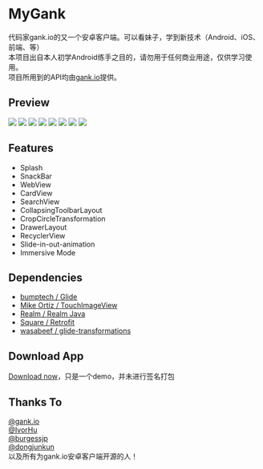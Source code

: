 # MyGank
代码家gank.io的又一个安卓客户端。可以看妹子，学到新技术（Android、iOS、前端、等）  
本项目出自本人初学Android练手之目的，请勿用于任何商业用途，仅供学习使用。  
项目所用到的API均由[gank.io](http://gank.io/)提供。

## Preview
![](https://github.com/DomceyKoo/MyGank/blob/master/screenshot/0.png)
![](https://github.com/DomceyKoo/MyGank/blob/master/screenshot/1.png)
![](https://github.com/DomceyKoo/MyGank/blob/master/screenshot/2.png)
![](https://github.com/DomceyKoo/MyGank/blob/master/screenshot/3.png)
![](https://github.com/DomceyKoo/MyGank/blob/master/screenshot/4.png)
![](https://github.com/DomceyKoo/MyGank/blob/master/screenshot/5.png)
![](https://github.com/DomceyKoo/MyGank/blob/master/screenshot/8.png)
![](https://github.com/DomceyKoo/MyGank/blob/master/screenshot/6.png)

## Features  
- Splash  
- SnackBar  
- WebView  
- CardView  
- SearchView  
- CollapsingToolbarLayout  
- CropCircleTransformation  
- DrawerLayout  
- RecyclerView  
- Slide-in-out-animation  
- Immersive Mode

## Dependencies
- [bumptech / Glide](https://github.com/bumptech/glide)  
- [Mike Ortiz / TouchImageView](https://github.com/MikeOrtiz/TouchImageView)  
- [Realm / Realm Java](https://realm.io/docs/java/latest/)  
- [Square / Retrofit](https://github.com/square/retrofit)  
- [wasabeef / glide-transformations](https://github.com/wasabeef/glide-transformations)  

## Download App
[Download now](http://fir.im/mygank)，只是一个demo，并未进行签名打包

## Thanks To
[@gank.io](http://gank.io/)  
[@IvorHu](https://github.com/IvorHu/RealStuff)  
[@burgessjp](https://github.com/burgessjp/GanHuoIO)  
[@dongjunkun](https://github.com/dongjunkun/GanK)  
以及所有为gank.io安卓客户端开源的人！

